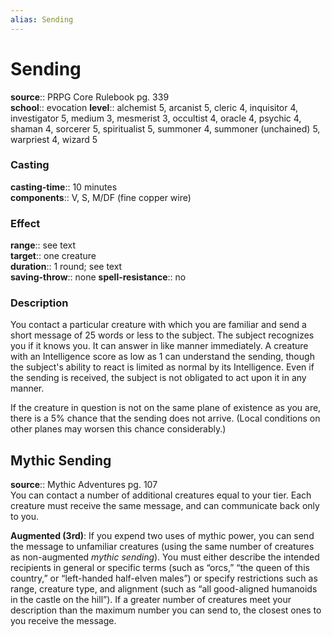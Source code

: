 ```yaml
---
alias: Sending
---
```


# Sending 

**source**:: PRPG Core Rulebook pg. 339  
**school**:: evocation
**level**:: alchemist 5, arcanist 5, cleric 4, inquisitor 4, investigator 5, medium 3, mesmerist 3, occultist 4, oracle 4, psychic 4, shaman 4, sorcerer 5, spiritualist 5, summoner 4, summoner (unchained) 5, warpriest 4, wizard 5

### Casting 

**casting-time**:: 10 minutes  
**components**:: V, S, M/DF (fine copper wire)

### Effect 

**range**:: see text  
**target**:: one creature  
**duration**:: 1 round; see text  
**saving-throw**:: none
**spell-resistance**:: no

### Description 

You contact a particular creature with which you are familiar and send a short message of 25 words or less to the subject. The subject recognizes you if it knows you. It can answer in like manner immediately. A creature with an Intelligence score as low as 1 can understand the sending, though the subject's ability to react is limited as normal by its Intelligence. Even if the sending is received, the subject is not obligated to act upon it in any manner.  
  
If the creature in question is not on the same plane of existence as you are, there is a 5% chance that the sending does not arrive. (Local conditions on other planes may worsen this chance considerably.)

## Mythic Sending 

**source**:: Mythic Adventures pg. 107  
You can contact a number of additional creatures equal to your tier. Each creature must receive the same message, and can communicate back only to you.  
  
**Augmented (3rd)**: If you expend two uses of mythic power, you can send the message to unfamiliar creatures (using the same number of creatures as non-augmented *mythic sending*). You must either describe the intended recipients in general or specific terms (such as “orcs,” “the queen of this country,” or “left-handed half-elven males”) or specify restrictions such as range, creature type, and alignment (such as “all good-aligned humanoids in the castle on the hill”). If a greater number of creatures meet your description than the maximum number you can send to, the closest ones to you receive the message.

